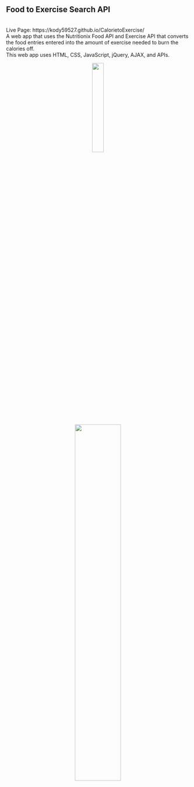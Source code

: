 ## Food to Exercise Search API 
<br>
Live Page: https://kody59527.github.io/CalorietoExercise/
<br>
A web app that uses the Nutritionix Food API and Exercise API that converts the food entries entered into the amount of exercise needed to burn the calories off.
<br>
This web app uses HTML, CSS, JavaScript, jQuery, AJAX, and APIs.
<br>
<p align="center"><img src="https://i.imgur.com/cWiGQXu.png" width="25%" height="25%"></p>
<p align="center"><img  src="https://i.imgur.com/nEagMYo.png" width="50%" height="50%"></p>